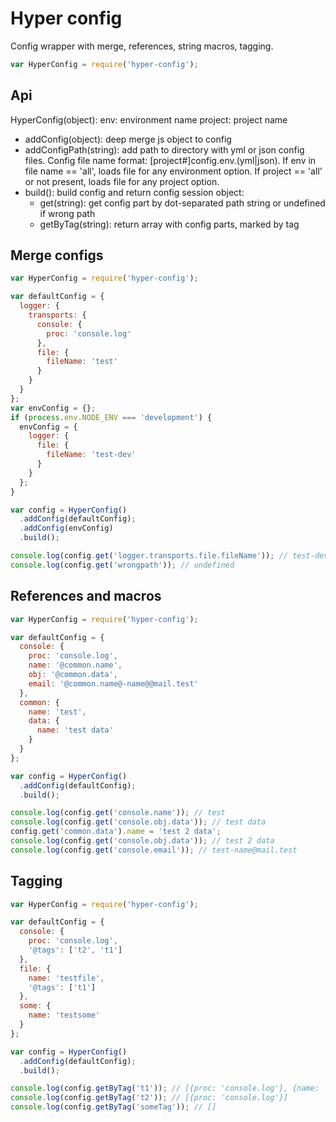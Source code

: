 # Hyper config

Config wrapper with merge, references, string macros, tagging.

``` javascript
var HyperConfig = require('hyper-config');
```
## Api

HyperConfig(object):
  env: environment name
  project: project name

* addConfig(object): deep merge js object to config
* addConfigPath(string): add path to directory with yml or json config files. Config file name format: [project#]config.env.(yml|json). If env in file name == 'all', loads file for any environment option. If project == 'all' or not present, loads file for any project option.
* build(): build config and return config session object:
  * get(string): get config part by dot-separated path string or undefined if wrong path
  * getByTag(string): return array with config parts, marked by tag

## Merge configs

``` javascript
var HyperConfig = require('hyper-config');

var defaultConfig = {
  logger: {
    transports: {
      console: {
        proc: 'console.log'
      },
      file: {
        fileName: 'test'
      }
    }
  }
};
var envConfig = {};
if (process.env.NODE_ENV === 'development') {
  envConfig = {
    logger: {
      file: {
        fileName: 'test-dev'
      }
    }
  };
}

var config = HyperConfig()
  .addConfig(defaultConfig);
  .addConfig(envConfig)
  .build();

console.log(config.get('logger.transports.file.fileName')); // test-dev in development, test in other
console.log(config.get('wrongpath')); // undefined

```

## References and macros

``` javascript
var HyperConfig = require('hyper-config');

var defaultConfig = {
  console: {
    proc: 'console.log',
    name: '@common.name',
    obj: '@common.data',
    email: '@common.name@-name@@mail.test'
  },
  common: {
    name: 'test',
    data: {
      name: 'test data'
    }
  }
};

var config = HyperConfig()
  .addConfig(defaultConfig);
  .build();

console.log(config.get('console.name')); // test
console.log(config.get('console.obj.data')); // test data
config.get('common.data').name = 'test 2 data';
console.log(config.get('console.obj.data')); // test 2 data
console.log(config.get('console.email')); // test-name@mail.test
```

## Tagging

``` javascript
var HyperConfig = require('hyper-config');

var defaultConfig = {
  console: {
    proc: 'console.log',
    '@tags': ['t2', 't1']
  },
  file: {
    name: 'testfile',
    '@tags': ['t1']
  },
  some: {
    name: 'testsome'
  }
};

var config = HyperConfig()
  .addConfig(defaultConfig);
  .build();

console.log(config.getByTag('t1')); // [{proc: 'console.log'}, {name: 'testfile'}]
console.log(config.getByTag('t2')); // [{proc: 'console.log'}]
console.log(config.getByTag('someTag')); // []
```
